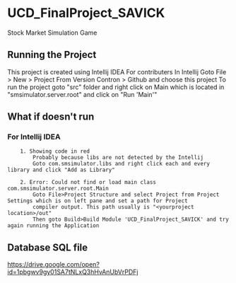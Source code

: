 # UCD_FinalProject_SAVICK
Stock Market Simulation Game 

## Running the Project
This project is created using Intellij IDEA
For contributers
In Intellij
Goto File > New > Project From Version Contron > Github and choose this project
To run the project goto "src" folder and right click on Main which is located in "smsimulator.server.root" and click on "Run 'Main'"

## What if doesn't run 
  ### For Intellij IDEA

```
    1. Showing code in red
        Probably because libs are not detected by the Intellij
        Goto com.smsimulator.libs and right click each and every library and click "Add as Library"
      
    2. Error: Could not find or load main class com.smsimulator.server.root.Main
        Goto File>Project Structure and select Project from Project Settings which is on left pane and set a path for Project  
        compiler output. This path usually is "<yourproject location>/out"
        Then goto Build>Build Module 'UCD_FinalProject_SAVICK' and try again running the Application
```

## Database SQL file
  https://drive.google.com/open?id=1pbgwv9gy01SA7tNLxQ3hHvAnUbVrPDFj
